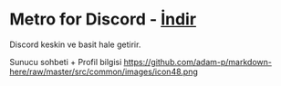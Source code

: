 # Metro for Discord - [İndir](https://github.com/YCaaann/metro-for-discord/archive/master.zip)

Discord keskin ve basit hale getirir.

Sunucu sohbeti + Profil bilgisi
https://github.com/adam-p/markdown-here/raw/master/src/common/images/icon48.png
